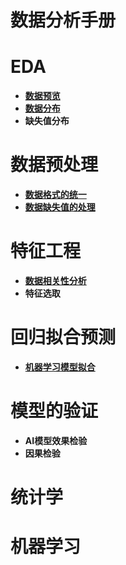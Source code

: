 # 数据分析手册

# EDA
- **[数据预览](https://github.com/baibairui/stock_pridict/blob/9d0149644e315707a38f612fffee2795210699cf/asset/%E6%95%B0%E6%8D%AE%E9%A2%84%E8%A7%88.md)**
- **[数据分布](https://github.com/baibairui/Data-analysis/blob/f035bc714d6154adbe626f7cb60395fdf4b53a0c/asset/%E6%95%B0%E6%8D%AE%E5%88%86%E5%B8%83%E9%A2%84%E8%A7%88.md)**
- **缺失值分布**
  
# 数据预处理
- **[数据格式的统一](https://github.com/baibairui/stock_pridict/blob/9d0149644e315707a38f612fffee2795210699cf/asset/%E6%95%B0%E6%8D%AE%E6%A0%BC%E5%BC%8F%E7%BB%9F%E4%B8%80.md)**
- **[数据缺失值的处理](https://github.com/baibairui/stock_pridict/blob/9d0149644e315707a38f612fffee2795210699cf/asset/%E7%BC%BA%E5%A4%B1%E5%80%BC%E7%9A%84%E5%A4%84%E7%90%86.md)**

# 特征工程
- **[数据相关性分析](https://github.com/baibairui/stock_pridict/blob/d8863f2a4d6474316820f75676ebaaaa1fbb62fd/asset/%E6%95%B0%E6%8D%AE%E7%9B%B8%E5%85%B3%E6%80%A7%E5%88%86%E6%9E%90.md)**
- **特征选取**

# 回归拟合预测
- **[机器学习模型拟合](https://github.com/baibairui/stock_pridict/blob/a64282441424bd976fd78a12de351220390f3675/asset/%E5%9B%9E%E5%BD%92%E6%8B%9F%E5%90%88%E9%A2%84%E6%B5%8B.md)**

# 模型的验证
- **AI模型效果检验**
- **因果检验**

# 统计学
# 机器学习
